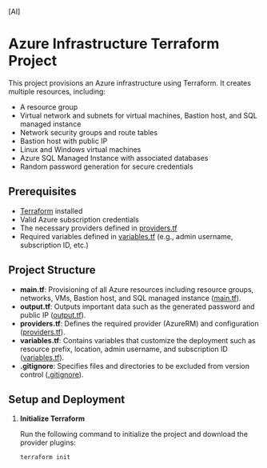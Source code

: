 [AI]

# Azure Infrastructure Terraform Project

This project provisions an Azure infrastructure using Terraform. It creates multiple resources, including:

- A resource group  
- Virtual network and subnets for virtual machines, Bastion host, and SQL managed instance  
- Network security groups and route tables  
- Bastion host with public IP  
- Linux and Windows virtual machines  
- Azure SQL Managed Instance with associated databases  
- Random password generation for secure credentials

## Prerequisites

- [Terraform](https://www.terraform.io) installed
- Valid Azure subscription credentials  
- The necessary providers defined in [providers.tf](providers.tf)
- Required variables defined in [variables.tf](variables.tf) (e.g., admin username, subscription ID, etc.)

## Project Structure

- **main.tf**: Provisioning of all Azure resources including resource groups, networks, VMs, Bastion host, and SQL managed instance ([main.tf](main.tf)).
- **output.tf**: Outputs important data such as the generated password and public IP ([output.tf](output.tf)).
- **providers.tf**: Defines the required provider (AzureRM) and configuration ([providers.tf](providers.tf)).
- **variables.tf**: Contains variables that customize the deployment such as resource prefix, location, admin username, and subscription ID ([variables.tf](variables.tf)).
- **.gitignore**: Specifies files and directories to be excluded from version control ([.gitignore](.gitignore)).

## Setup and Deployment

1. **Initialize Terraform**

   Run the following command to initialize the project and download the provider plugins:

   ```sh
   terraform init
